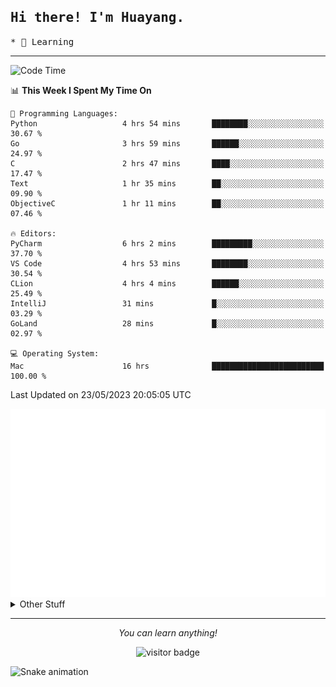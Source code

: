 <h2>
    <samp>Hi there! I'm Huayang.</samp>
</h2>
<p>
    <samp>
        * 🧐 Learning
    </samp>
</p>

<hr>

<!--START_SECTION:waka-->
![Code Time](http://img.shields.io/badge/Code%20Time-847%20hrs%2049%20mins-blue)

📊 **This Week I Spent My Time On** 

```text
💬 Programming Languages: 
Python                   4 hrs 54 mins       ████████░░░░░░░░░░░░░░░░░   30.67 % 
Go                       3 hrs 59 mins       ██████░░░░░░░░░░░░░░░░░░░   24.97 % 
C                        2 hrs 47 mins       ████░░░░░░░░░░░░░░░░░░░░░   17.47 % 
Text                     1 hr 35 mins        ██░░░░░░░░░░░░░░░░░░░░░░░   09.90 % 
ObjectiveC               1 hr 11 mins        ██░░░░░░░░░░░░░░░░░░░░░░░   07.46 % 

🔥 Editors: 
PyCharm                  6 hrs 2 mins        █████████░░░░░░░░░░░░░░░░   37.70 % 
VS Code                  4 hrs 53 mins       ████████░░░░░░░░░░░░░░░░░   30.54 % 
CLion                    4 hrs 4 mins        ██████░░░░░░░░░░░░░░░░░░░   25.49 % 
IntelliJ                 31 mins             █░░░░░░░░░░░░░░░░░░░░░░░░   03.29 % 
GoLand                   28 mins             █░░░░░░░░░░░░░░░░░░░░░░░░   02.97 % 

💻 Operating System: 
Mac                      16 hrs              █████████████████████████   100.00 % 
```


 Last Updated on 23/05/2023 20:05:05 UTC
<!--END_SECTION:waka-->

<picture>
    <img src="/github-metrics.svg" alt="github metrics" style='visibility:visible'>
</picture>

<details>
  <summary>Other Stuff</summary>
  <br />
<!--   
  <p align="left">
    <img height="180em" src="https://github-readme-streak-stats.herokuapp.com/?user=GuillaumeFalourd" />
    
  </p> -->

  * 🏆 Some GitHub statistical reports:
  
  <img width="100%" src="https://github-profile-trophy.vercel.app/?username=xmchxup&column=7">
  <p align="left">  
    <img height="180em" src="https://github-readme-stats.vercel.app/api?username=xmchxup&hide_border=true&show_icons=true&include_all_commits=true&bg_color=0,EC6C6C,FFD479,FFFC79,73FA79&theme=graywhite&locale=en" />
    <img height="180em" src="https://github-readme-stats.vercel.app/api/top-langs/?username=xmchxup&hide=css,scss,html&langs_count=8&hide_border=true&layout=compact&bg_color=0,73FA79,73FDFF,D783FF&theme=graywhite&locale=en" />
  </p>
  
  <img width="100%" src="https://github-profile-summary-cards.vercel.app/api/cards/profile-details?username=xmchxup&theme=github" />
 
</a>
</details>
<hr>
<p align="center">
    <i>You can learn anything!</i>
    <p align="center">
        <img src="https://visitor-badge.laobi.icu/badge?page_id=xmchxup" alt="visitor badge"/>       
    </p>
</p>

![Snake animation](https://github.com/XmchxUp/XmchxUp/blob/output/github-contribution-grid-snake.gif)


